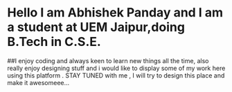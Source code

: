 <h1>Hello I am Abhishek Panday and I am a student at UEM Jaipur,doing B.Tech in C.S.E.</h1>
##I enjoy coding and always keen to learn new things all the time,
also really enjoy designing stuff and i would like to display some of my work here using this platform .
STAY TUNED with me , I will try to design this place and make it awesomeee...
